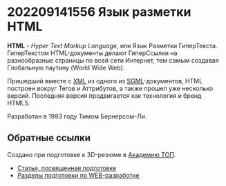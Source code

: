 # 202209141556 Язык разметки HTML

**HTML** - *Hyper Text Markup Language*, или Язык Разметки ГиперТекста.
ГиперТекстом HTML-документы делают ГиперСсылки на разнообразные страницы по
всей сети Интернет, тем самым создавая Глобальную паутину (World Wide Web).

Пришедший вместе с [XML](https://ru.wikipedia.org/wiki/XML) из одного из
[SGML](https://ru.wikipedia.org/wiki/SGML)-документов, HTML построен вокруг
Тегов и Аттрибутов, а также прошел уже несколько версий. Последняя версия
продвигается как технология и бренд HTML5.

Разработан в 1993 году Тимом Бернерсом-Ли.

## Обратные ссылки

Создано при подготовке к 3D-резюме в [Академию ТОП](https://izh.top-academy.ru/).

- [Статья, посвященная подготовке](../blog/20220914-preparing-for-teaching.md)
- [Разделы подготовки по WEB-разработке](./202209141344-web-design.md)
